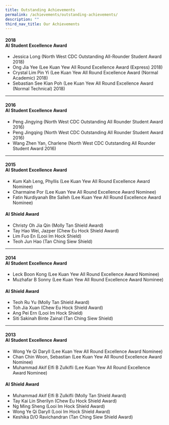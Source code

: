 ```yaml
---
title: Outstanding Achievements
permalink: /achievements/outstanding-achievements/
description: ""
third_nav_title: Our Achievements
---
```

<h4>2018<br><strong>AI Student Excellence Award</strong></h4>
<ul>
<li>Jessica Long (North West CDC Outstanding All-Rounder Student Award 2018)</li>
<li>Ong Jia Yee (Lee Kuan Yew All Round Excellence Award (Express) 2018)</li>
<li>Crystal Lim Pin Yi (Lee Kuan Yew All Round Excellence Award (Normal Academic) 2018)</li>
<li>Sebastian See Kian Poh (Lee Kuan Yew All Round Excellence Award (Normal Technical) 2018)</li>
</ul><hr>
<h4>2016<br><strong>AI Student Excellence Award</strong></h4>
<ul>
<li>Peng Jingying (North West CDC Outstanding All Rounder Student Award 2016)</li>
<li>Peng Jingqing (North West CDC Outstanding All Rounder Student Award 2016)</li>
<li>Wang Zhen Yan, Charlene (North West CDC Outstanding All Rounder Student Award 2016)</li>
</ul><hr>
<h4>2015<br><strong>AI Student Excellence Award</strong></h4>
<ul>
<li>Kum Kah Leng, Phyllis (Lee Kuan Yew All Round Excellence Award Nominee)</li>
<li>Charmaine Por (Lee Kuan Yew All Round Excellence Award Nominee)</li>
<li>Fatin Nurdiyanah Bte Salleh (Lee Kuan Yew All Round Excellence Award Nominee)</li>
</ul>
<h4><strong>AI Shield Award</strong></h4>
<ul>
<li>Christy Oh Jia Qin (Molly Tan Shield Award)</li>
<li>Tay Hao Wei, Jazper (Chew Eu Hock Shield Award)</li>
<li>Lim Fuo En (Looi Im Hock Shield)</li>
<li>Teoh Jun Hao (Tan Ching Siew Shield)</li>
</ul><hr>
<h4>2014<br><strong>AI Student Excellence Award</strong></h4>
<ul>
<li>Leck Boon Kong (Lee Kuan Yew All Round Excellence Award Nominee)</li>
<li>Muzhafar B Sonny (Lee Kuan Yew All Round Excellence Award Nominee)</li>
</ul>
<h4><strong>AI Shield Award</strong></h4>
<ul>
<li>Teoh Ru Yu (Molly Tan Shield Award)</li>
<li>Toh Jia Xuan (Chew Eu Hock Shield Award)</li>
<li>Ang Pei Ern (Looi Im Hock Shield)</li>
<li>Siti Sakinah Binte Zainal (Tan Ching Siew Shield)</li>
</ul><hr>
<h4>2013<br><strong>AI Student Excellence Award</strong></h4>
<ul>
<li>Wong Ye Qi Daryll (Lee Kuan Yew All Round Excellence Award Nominee)</li>
<li>Chan Chin Woon, Sebastian (Lee Kuan Yew All Round Excellence Award Nominee)</li>
<li>Muhammad Akif Elfi B Zulkifli (Lee Kuan Yew All Round Excellence Award Nominee)</li>
</ul>
<h4><strong>AI Shield Award</strong></h4>
<ul>
<li>Muhammad Akif Elfi B Zulkifli (Molly Tan Shield Award)</li>
<li>Tay Kai Lin Sherilyn (Chew Eu Hock Shield Award)</li>
<li>Ng Ming Sheng (Looi Im Hock Shield Award)</li>
<li>Wong Ye Qi Daryll (Looi Im Hock Shield Award)</li>
<li>Keshika D/O Ravichandran (Tan Ching Siew Shield Award)</li>
</ul>